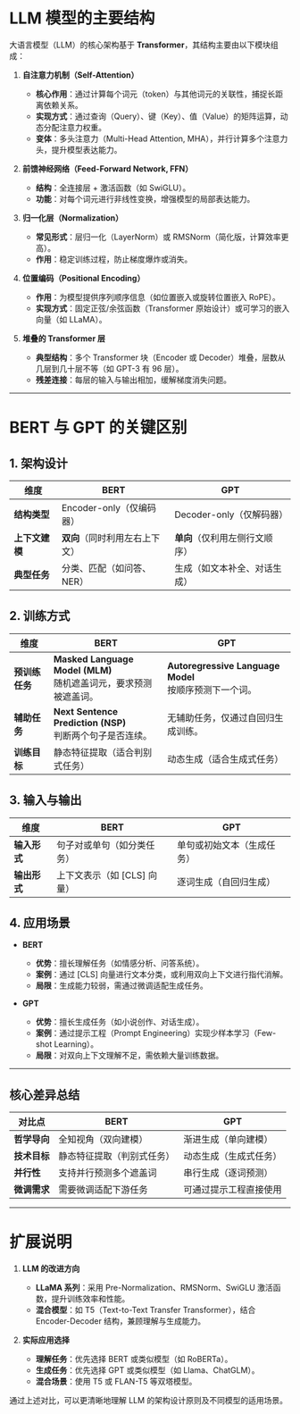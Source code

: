 # **LLM 模型的主要结构**

大语言模型（LLM）的核心架构基于 **Transformer**，其结构主要由以下模块组成：

1. **自注意力机制（Self-Attention）**
   - **核心作用**：通过计算每个词元（token）与其他词元的关联性，捕捉长距离依赖关系。
   - **实现方式**：通过查询（Query）、键（Key）、值（Value）的矩阵运算，动态分配注意力权重。
   - **变体**：多头注意力（Multi-Head Attention, MHA），并行计算多个注意力头，提升模型表达能力。

2. **前馈神经网络（Feed-Forward Network, FFN）**
   - **结构**：全连接层 + 激活函数（如 SwiGLU）。
   - **功能**：对每个词元进行非线性变换，增强模型的局部表达能力。

3. **归一化层（Normalization）**
   - **常见形式**：层归一化（LayerNorm）或 RMSNorm（简化版，计算效率更高）。
   - **作用**：稳定训练过程，防止梯度爆炸或消失。

4. **位置编码（Positional Encoding）**
   - **作用**：为模型提供序列顺序信息（如位置嵌入或旋转位置嵌入 RoPE）。
   - **实现方式**：固定正弦/余弦函数（Transformer 原始设计）或可学习的嵌入向量（如 LLaMA）。

5. **堆叠的 Transformer 层**
   - **典型结构**：多个 Transformer 块（Encoder 或 Decoder）堆叠，层数从几层到几十层不等（如 GPT-3 有 96 层）。
   - **残差连接**：每层的输入与输出相加，缓解梯度消失问题。

---

# **BERT 与 GPT 的关键区别**

## **1. 架构设计**

| **维度**    | **BERT**           | **GPT**            |
| --------- | ------------------ | ------------------ |
| **结构类型**  | Encoder-only（仅编码器） | Decoder-only（仅解码器） |
| **上下文建模** | **双向**（同时利用左右上下文）  | **单向**（仅利用左侧行文顺序）  |
| **典型任务**  | 分类、匹配（如问答、NER）     | 生成（如文本补全、对话生成）     |

## **2. 训练方式**

| **维度**    | **BERT**                                            | **GPT**                                         |
| --------- | --------------------------------------------------- | ----------------------------------------------- |
| **预训练任务** | **Masked Language Model (MLM)**<br>随机遮盖词元，要求预测被遮盖词。 | **Autoregressive Language Model**<br>按顺序预测下一个词。 |
| **辅助任务**  | **Next Sentence Prediction (NSP)**<br>判断两个句子是否连续。   | 无辅助任务，仅通过自回归生成训练。                               |
| **训练目标**  | 静态特征提取（适合判别式任务）                                     | 动态生成（适合生成式任务）                                   |

## **3. 输入与输出**

| **维度**   | **BERT**        | **GPT**       |
| -------- | --------------- | ------------- |
| **输入形式** | 句子对或单句（如分类任务）   | 单句或初始文本（生成任务） |
| **输出形式** | 上下文表示（如 [CLS] 向量） | 逐词生成（自回归生成）   |

## **4. 应用场景**

- **BERT**
  - **优势**：擅长理解任务（如情感分析、问答系统）。
  - **案例**：通过 [CLS] 向量进行文本分类，或利用双向上下文进行指代消解。
  - **局限**：生成能力较弱，需通过微调适配生成任务。

- **GPT**
  - **优势**：擅长生成任务（如小说创作、对话生成）。
  - **案例**：通过提示工程（Prompt Engineering）实现少样本学习（Few-shot Learning）。
  - **局限**：对双向上下文理解不足，需依赖大量训练数据。

---

## **核心差异总结**

| **对比点**  | **BERT**      | **GPT**     |
| -------- | ------------- | ----------- |
| **哲学导向** | 全知视角（双向建模）    | 渐进生成（单向建模）  |
| **技术目标** | 静态特征提取（判别式任务） | 动态生成（生成式任务） |
| **并行性**  | 支持并行预测多个遮盖词   | 串行生成（逐词预测）  |
| **微调需求** | 需要微调适配下游任务    | 可通过提示工程直接使用 |

---

# **扩展说明**

1. **LLM 的改进方向**
   - **LLaMA 系列**：采用 Pre-Normalization、RMSNorm、SwiGLU 激活函数，提升训练效率和性能。
   - **混合模型**：如 T5（Text-to-Text Transfer Transformer），结合 Encoder-Decoder 结构，兼顾理解与生成能力。

2. **实际应用选择**
   - **理解任务**：优先选择 BERT 或类似模型（如 RoBERTa）。
   - **生成任务**：优先选择 GPT 或类似模型（如 Llama、ChatGLM）。
   - **混合场景**：使用 T5 或 FLAN-T5 等双塔模型。

通过上述对比，可以更清晰地理解 LLM 的架构设计原则及不同模型的适用场景。
